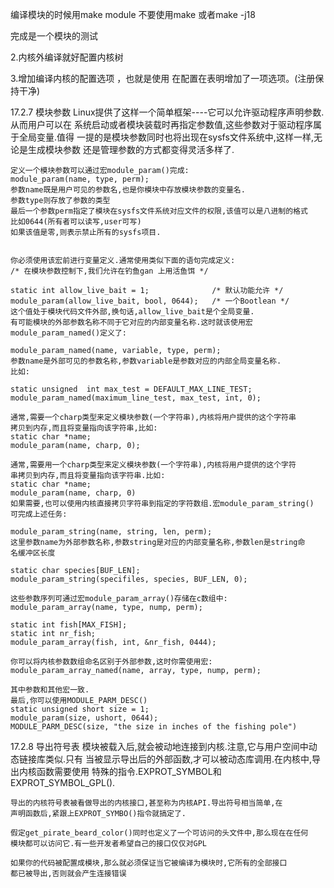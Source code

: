 
编译模块的时候用make module
不要使用make
或者make -j18

完成是一个模块的测试


2.内核外编译就好配置内核树


3.增加编译内核的配置选项 ，也就是使用
在配置在表明增加了一项选项。(注册保持干净)


17.2.7 模块参数
	Linux提供了这样一个简单框架----它可以允许驱动程序声明参数.从而用户可以在
	系统启动或者模块装载时再指定参数值,这些参数对于驱动程序属于全局变量.值得
	一提的是模块参数同时也将出现在sysfs文件系统中,这样一样,无论是生成模块参数
	还是管理参数的方式都变得灵活多样了.

	定义一个模块参数可以通过宏module_param()完成:
	module_param(name, type, perm);
	参数name既是用户可见的参数名,也是你模块中存放模块参数的变量名.
	参数type则存放了参数的类型
	最后一个参数perm指定了模块在sysfs文件系统对应文件的权限,该值可以是八进制的格式
	比如0644(所有者可以读写,user可写)
	如果该值是零,则表示禁止所有的sysfs项目.


	你必须使用该宏前进行变量定义.通常使用类似下面的语句完成定义:
	/* 在模块参数控制下,我们允许在钓鱼gan 上用活鱼饵 */

	static int allow_live_bait = 1;              /* 默认功能允许 */
	module_param(allow_live_bait, bool, 0644);   /* 一个Bootlean */
	这个值处于模块代码文件外部,换句话,allow_live_bait是个全局变量.
	有可能模块的外部参数名称不同于它对应的内部变量名称.这时就该使用宏
	module_param_named()定义了:

	module_param_named(name, variable, type, perm);
	参数name是外部可见的参数名称,参数variable是参数对应的内部全局变量名称.
	比如:

	static unsigned  int max_test = DEFAULT_MAX_LINE_TEST;
	module_param_named(maximum_line_test, max_test, int, 0);

	通常,需要一个charp类型来定义模块参数(一个字符串),内核将用户提供的这个字符串
	拷贝到内存,而且将变量指向该字符串,比如:
	static char *name;
	module_param(name, charp, 0);

	通常,需要用一个charp类型来定义模块参数(一个字符串),内核将用户提供的这个字符
	串拷贝到内存,而且将变量指向该字符串.比如:
	static char *name;
	module_param(name, charp, 0)
	如果需要,也可以使用内核直接拷贝字符串到指定的字符数组.宏module_param_string()
	可完成上述任务:

	module_param_string(name, string, len, perm);
	这里参数name为外部参数名称,参数string是对应的内部变量名称,参数len是string命
	名缓冲区长度

	static char species[BUF_LEN];
	module_param_string(specifiles, species, BUF_LEN, 0);

	这些参数序列可通过宏module_param_array()存储在c数组中:
	module_param_array(name, type, nump, perm);

	static int fish[MAX_FISH];
	static int nr_fish;
	module_param_array(fish, int, &nr_fish, 0444);

	你可以将内核参数数组命名区别于外部参数,这时你需使用宏:
	module_param_array_named(name, array, type, nump, perm);

	其中参数和其他宏一致.
	最后,你可以使用MODULE_PARM_DESC()
	static unsigned short size = 1;
	module_param(size, ushort, 0644);
	MODULE_PARM_DESC(size, "the size in inches of the fishing pole")



17.2.8 导出符号表
	模块被载入后,就会被动地连接到内核.注意,它与用户空间中动态链接库类似.只有
	当被显示导出后的外部函数,才可以被动态库调用.在内核中,导出内核函数需要使用
	特殊的指令.EXPROT_SYMBOL和EXPROT_SYMBOL_GPL().

	
	导出的内核符号表被看做导出的内核接口,甚至称为内核API.导出符号相当简单,在
	声明函数后,紧跟上EXPROT_SYMBO()指令就搞定了.

	假定get_pirate_beard_color()同时也定义了一个可访问的头文件中,那么现在在任何
	模块都可以访问它.有一些开发者希望自己的接口仅仅对GPL

	如果你的代码被配置成模块,那么就必须保证当它被编译为模块时,它所有的全部接口
	都已被导出,否则就会产生连接错误




